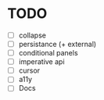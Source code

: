 # TODO

- [ ] collapse
- [ ] persistance (+ external)
- [ ] conditional panels
- [ ] imperative api
- [ ] cursor
- [ ] a11y
- [ ] Docs
